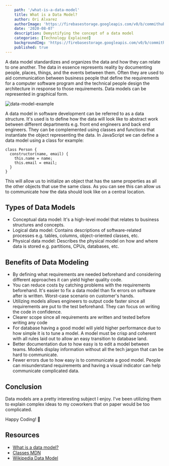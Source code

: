 ```yaml
---
    path: '/what-is-a-data-model'
    title: What is a Data Model?
    author: Ori Alvarez
    authorImage: 'https://firebasestorage.googleapis.com/v0/b/commithub-39e14.appspot.com/o/blogs%2Fauthor%2Fluis.jpg?alt=media&token=56f5f968-08c9-40a6-9583-4cc361ec550f'
    date: '2020-08-07'
    description: Demystifying the concept of a data model
    categories: [Technology Explained]
    backgroundImg: 'https://firebasestorage.googleapis.com/v0/b/commithub-39e14.appspot.com/o/blogs%2Fwhat-is-a-data-model%2Fdata%20model.png?alt=media&token=f6980dbc-191d-427d-92be-b35ec3ffdeab'
    published: true
---
```


A data model standardizes and organizes the data and how they can relate to one another.
The data in essence represents reality by documenting people, places, things, and the events between them.
Often they are used to aid communication between business people that define the requirements for a computer software program and the technical people design the architecture in response to those requirements.
Data models can be represented in graphical form.

<img class="section-jumbo" alt="data-model-example" src="https://firebasestorage.googleapis.com/v0/b/commithub-39e14.appspot.com/o/blogs%2Fwhat-is-a-data-model%2Fdiagram.png?alt=media&token=ba32df0f-63c1-41f0-8b39-0354306d1417" />

A data model in software development can be referred to as a data structure.
It's used is to define how the data will look like to abstract work between different departments e.g. front end engineers and back end engineers.
They can be complemented using classes and functions that instantiate the object representing the data.
In JavaScript we can define a data model using a class for example:

```
class Person {
  constructor(name, email) {
    this.name = name;
    this.email = email;
  }
}
```

This will allow us to initialize an object that has the same properties as all the other objects that use the same class.
As you can see this can allow us to communicate how the data should look like on a central location.

## Types of Data Models

* Conceptual data model: It's a high-level model that relates to business structures and concepts.
* Logical data model: Contains descriptions of software-related processes e.g. tables, columns, object-oriented classes, etc.
* Physical data model: Describes the physical model on how and where data is stored e.g. partitions, CPUs, databases, etc.

## Benefits of Data Modeling

* By defining what requirements are needed beforehand and considering different approaches it can yield higher quality code.
* You can reduce costs by catching problems with the requirements beforehand. It's easier to fix a data model than fix errors on software after is written. Worst-case scenario on customer's hands.
* Utilizing models allows engineers to output code faster since all requirements are put to the test beforehand. They can focus on writing the code in confidence.
* Clearer scope since all requirements are written and tested before writing any code
* For database having a good model will yield higher performance due to how simple it is to tune a model. A model must be crisp and coherent with all rules laid out to allow an easy transition to database land.
* Better documentation due to how easy is to edit a model between teams. Models display information without all the tech jargon that can be hard to communicate.
* Fewer errors due to how easy is to communicate a good model. People can misunderstand requirements and having a visual indicator can help communicate complicated data.

## Conclusion

Data models are a pretty interesting subject I enjoy. I've been utilizing them to explain complex ideas to my coworkers that on paper would be too complicated.

Happy Coding! 🚀

## Resources

* <a href="https://cedar.princeton.edu/understanding-data/what-data-model" rel="noopener" target="_blank">What is a data model?</a>
* <a href="https://developer.mozilla.org/en-US/docs/Web/JavaScript/Reference/Classes" rel="noopener" target="_blank">Classes MDN</a>
* <a href="https://en.wikipedia.org/wiki/Data_model" rel="noopener" target="_blank">Wikipedia Data Model</a>
